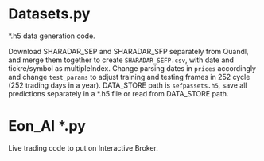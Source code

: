 # Datasets.py 
*.h5 data generation code. 

Download SHARADAR_SEP and SHARADAR_SFP separately from Quandl, and merge them together to create `SHARADAR_SEFP.csv`, with date and tickre/symbol as multipleIndex. 
Change parsing dates in `prices` accordingly and change `test_params` to adjust training and testing frames in 252 cycle (252 trading days in a year). 
DATA_STORE path is `sefpassets.h5`, save all predictions separately in a *.h5 file or read from DATA_STORE path. 


# Eon_AI *.py 
Live trading code to put on Interactive Broker. 